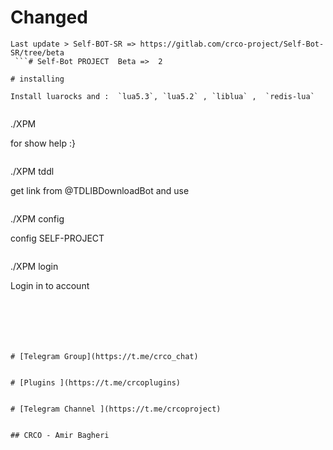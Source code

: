 


# Changed
```
Last update > Self-BOT-SR => https://gitlab.com/crco-project/Self-Bot-SR/tree/beta
 ```# Self-Bot PROJECT  Beta =>  2

# installing

Install luarocks and :  `lua5.3`, `lua5.2` , `liblua` ,  `redis-lua`
 
```
./XPM 

for show help :}

```
 ```
 ./XPM tddl 
  
  get link from @TDLIBDownloadBot and use 

```

```
./XPM config 

config SELF-PROJECT 

```

```
./XPM login 

Login in to account 

```






# [Telegram Group](https://t.me/crco_chat)


# [Plugins ](https://t.me/crcoplugins)


# [Telegram Channel ](https://t.me/crcoproject)


## CRCO - Amir Bagheri


